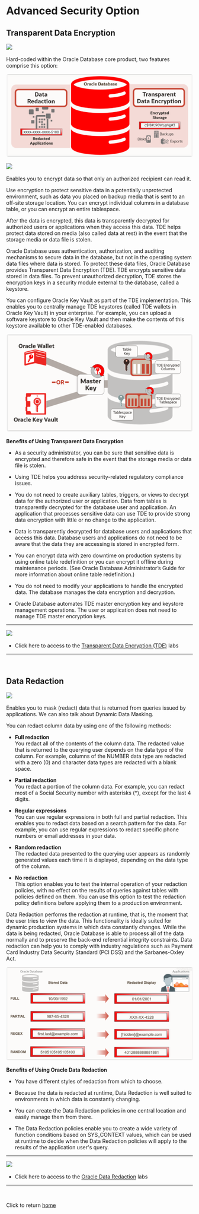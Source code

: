 # Advanced Security Option

## Transparent Data Encryption

![](../../images/banner_ASO.PNG)

Hard-coded within the Oracle Database core product, two features comprise this option:

![](images/ASO_Features.PNG)

![](../../images/banner_TDE.PNG)

Enables you to encrypt data so that only an authorized recipient can read it.

Use encryption to protect sensitive data in a potentially unprotected environment, such as data you placed on backup media that is sent to an off-site storage location. You can encrypt individual columns in a database table, or you can encrypt an entire tablespace.
    
After the data is encrypted, this data is transparently decrypted for authorized users or applications when they access this data. TDE helps protect data stored on media (also called data at rest) in the event that the storage media or data file is stolen.
    
Oracle Database uses authentication, authorization, and auditing mechanisms to secure data in the database, but not in the operating system data files where data is stored. To protect these data files, Oracle Database provides Transparent Data Encryption (TDE). TDE encrypts sensitive data stored in data files. To prevent unauthorized decryption, TDE stores the encryption keys in a security module external to the database, called a keystore.
    
You can configure Oracle Key Vault as part of the TDE implementation. This enables you to centrally manage TDE keystores (called TDE wallets in Oracle Key Vault) in your enterprise. For example, you can upload a software keystore to Oracle Key Vault and then make the contents of this keystore available to other TDE-enabled databases.

![](images/ASO_Concept_TDE.PNG)

**Benefits of Using Transparent Data Encryption**

- As a security administrator, you can be sure that sensitive data is encrypted and therefore safe in the event that the storage media or data file is stolen.

- Using TDE helps you address security-related regulatory compliance issues.

- You do not need to create auxiliary tables, triggers, or views to decrypt data for the authorized user or application. Data from tables is transparently decrypted for the database user and application. An application that processes sensitive data can use TDE to provide strong data encryption with little or no change to the application.

- Data is transparently decrypted for database users and applications that access this data. Database users and applications do not need to be aware that the data they are accessing is stored in encrypted form.

- You can encrypt data with zero downtime on production systems by using online table redefinition or you can encrypt it offline during maintenance periods. (See Oracle Database Administrator’s Guide for more information about online table redefinition.)

- You do not need to modify your applications to handle the encrypted data. The database manages the data encryption and decryption.

- Oracle Database automates TDE master encryption key and keystore management operations. The user or application does not need to manage TDE master encryption keys.
    
---
![](../../images/banner_Labs.PNG)

- Click here to access to the [Transparent Data Encryption (TDE)](TDE/README.md) labs

---
<br>

## Data Redaction

![](../../images/banner_DR.PNG)

Enables you to mask (redact) data that is returned from queries issued by applications. We can also talk about Dynamic Data Masking.

You can redact column data by using one of the following methods:

- **Full redaction**<br>
You redact all of the contents of the column data. The redacted value that is returned to the querying user depends on the data type of the column. For example, columns of the NUMBER data type are redacted with a zero (0) and character data types are redacted with a blank space.

- **Partial redaction**<br>
You redact a portion of the column data. For example, you can redact most of a Social Security number with asterisks (*), except for the last 4 digits.

- **Regular expressions**<br>
You can use regular expressions in both full and partial redaction. This enables you to redact data based on a search pattern for the data. For example, you can use regular expressions to redact specific phone numbers or email addresses in your data.

- **Random redaction**<br>
The redacted data presented to the querying user appears as randomly generated values each time it is displayed, depending on the data type of the column.

- **No redaction**<br>
This option enables you to test the internal operation of your redaction policies, with no effect on the results of queries against tables with policies defined on them. You can use this option to test the redaction policy definitions before applying them to a production environment.

Data Redaction performs the redaction at runtime, that is, the moment that the user tries to view the data. This functionality is ideally suited for dynamic production systems in which data constantly changes. While the data is being redacted, Oracle Database is able to process all of the data normally and to preserve the back-end referential integrity constraints. Data redaction can help you to comply with industry regulations such as Payment Card Industry Data Security Standard (PCI DSS) and the Sarbanes-Oxley Act.

![](images/ASO_Concept_DR.PNG)

**Benefits of Using Oracle Data Redaction**

- You have different styles of redaction from which to choose.

- Because the data is redacted at runtime, Data Redaction is well suited to environments in which data is constantly changing.

- You can create the Data Redaction policies in one central location and easily manage them from there.

- The Data Redaction policies enable you to create a wide variety of function conditions based on SYS_CONTEXT values, which can be used at runtime to decide when the Data Redaction policies will apply to the results of the application user's query.

---
![](../../images/banner_Labs.PNG)

- Click here to access to the [Oracle Data Redaction](Data_Redaction/README.md) labs

---
<br>

Click to return [home](/README.md)
